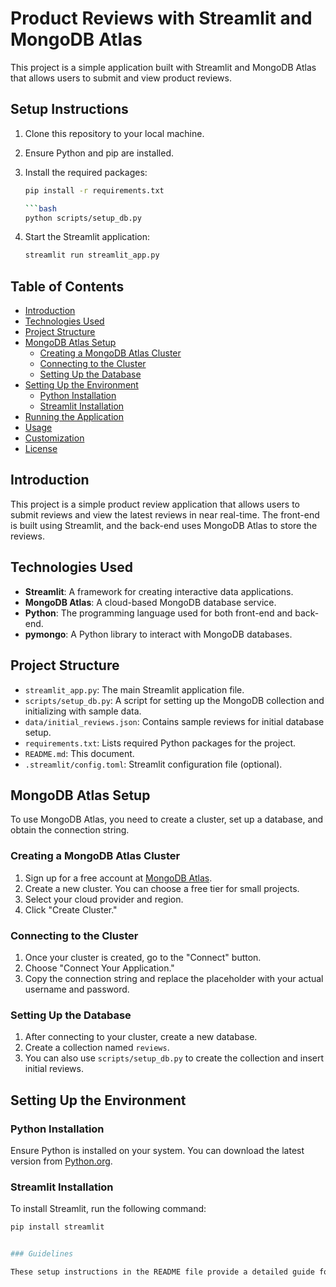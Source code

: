 # Product Reviews with Streamlit and MongoDB Atlas

This project is a simple application built with Streamlit and MongoDB Atlas that allows users to submit and view product reviews.

## Setup Instructions

1. Clone this repository to your local machine.
2. Ensure Python and pip are installed.
3. Install the required packages:

   ```bash
   pip install -r requirements.txt

   ```bash
   python scripts/setup_db.py

4. Start the Streamlit application:

   ```bash
   streamlit run streamlit_app.py

## Table of Contents

- [Introduction](#introduction)
- [Technologies Used](#technologies-used)
- [Project Structure](#project-structure)
- [MongoDB Atlas Setup](#mongodb-atlas-setup)
  - [Creating a MongoDB Atlas Cluster](#creating-a-mongodb-atlas-cluster)
  - [Connecting to the Cluster](#connecting-to-the-cluster)
  - [Setting Up the Database](#setting-up-the-database)
- [Setting Up the Environment](#setting-up-the-environment)
  - [Python Installation](#python-installation)
  - [Streamlit Installation](#streamlit-installation)
- [Running the Application](#running-the-application)
- [Usage](#usage)
- [Customization](#customization)
- [License](#license)

## Introduction

This project is a simple product review application that allows users to submit reviews and view the latest reviews in near real-time. The front-end is built using Streamlit, and the back-end uses MongoDB Atlas to store the reviews.

## Technologies Used

- **Streamlit**: A framework for creating interactive data applications.
- **MongoDB Atlas**: A cloud-based MongoDB database service.
- **Python**: The programming language used for both front-end and back-end.
- **pymongo**: A Python library to interact with MongoDB databases.

## Project Structure

- `streamlit_app.py`: The main Streamlit application file.
- `scripts/setup_db.py`: A script for setting up the MongoDB collection and initializing with sample data.
- `data/initial_reviews.json`: Contains sample reviews for initial database setup.
- `requirements.txt`: Lists required Python packages for the project.
- `README.md`: This document.
- `.streamlit/config.toml`: Streamlit configuration file (optional).

## MongoDB Atlas Setup

To use MongoDB Atlas, you need to create a cluster, set up a database, and obtain the connection string.

### Creating a MongoDB Atlas Cluster

1. Sign up for a free account at [MongoDB Atlas](https://www.mongodb.com/cloud/atlas).
2. Create a new cluster. You can choose a free tier for small projects.
3. Select your cloud provider and region.
4. Click "Create Cluster."

### Connecting to the Cluster

1. Once your cluster is created, go to the "Connect" button.
2. Choose "Connect Your Application."
3. Copy the connection string and replace the placeholder with your actual username and password.

### Setting Up the Database

1. After connecting to your cluster, create a new database.
2. Create a collection named `reviews`.
3. You can also use `scripts/setup_db.py` to create the collection and insert initial reviews.

## Setting Up the Environment

### Python Installation

Ensure Python is installed on your system. You can download the latest version from [Python.org](https://www.python.org/downloads/).

### Streamlit Installation

To install Streamlit, run the following command:

```bash
pip install streamlit


### Guidelines

These setup instructions in the README file provide a detailed guide for setting up and running your Streamlit application. It covers cloning the repository, setting up the MongoDB connection, installing Python dependencies, running a database setup script, starting the Streamlit app, and accessing it through a web browser. Additionally, there's a section on common issues and troubleshooting for resolving common problems.
